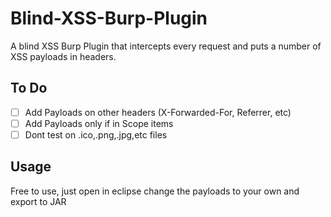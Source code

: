 # Blind-XSS-Burp-Plugin
A blind XSS Burp Plugin that intercepts every request and puts a number of XSS payloads in headers.

## To Do

- [ ] Add Payloads on other headers (X-Forwarded-For, Referrer, etc)
- [ ] Add Payloads only if in Scope items
- [ ] Dont test on .ico,.png,.jpg,etc files

## Usage

Free to use, just open in eclipse change the payloads to your own and export to JAR
